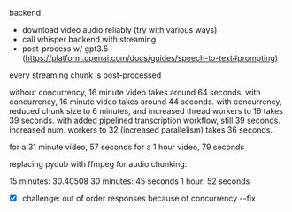 backend

- download video audio reliably (try with various ways)
- call whisper backend with streaming
- post-process w/ gpt3.5 (https://platform.openai.com/docs/guides/speech-to-text#prompting)

every streaming chunk is post-processed

without concurrency, 16 minute video takes around 64 seconds.
with concurrency, 16 minute video takes around 44 seconds.
with concurrency, reduced chunk size to 6 minutes, and increased thread workers to 16 takes 39 seconds.
with added pipelined transcription workflow, still 39 seconds.
increased num. workers to 32 (increased parallelism) takes 36 seconds.

for a 31 minute video, 57 seconds
for a 1 hour video, 79 seconds

replacing pydub with ffmpeg for audio chunking:

15 minutes: 30.40508
30 minutes: 45 seconds
1 hour: 52 seconds

- [x] challenge: out of order responses because of concurrency --fix
